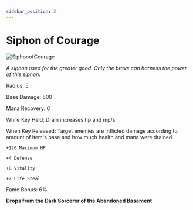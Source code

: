 ```yaml
---
sidebar_position: 2
---
```


# Siphon of Courage

![SiphonofCourage](https://vwiki.valorserver.com/api/item/picture/siphon%20of%20courage)

<i>A siphon used for the greater good. Only the brave can harness the power of this siphon.</i>

Radius: 5

Base Damage: 500

Mana Recovery: 6

While Key Held: Drain increases hp and mp/s

When Key Released: Target enemies are inflicted damage according to amount of item's base and how much health and mana were drained.

    +120 Maximum HP
    
    +4 Defense
    
    +8 Vitality
    
    +2 Life Steal

Fame Bonus: 6%

**Drops from the Dark Sorcerer of the Abandoned Basement**
